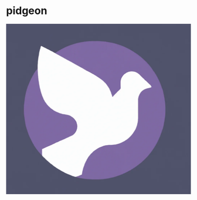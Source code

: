 # pidgeon

![Pidgeon image](https://raw.githubusercontent.com/StringManolo/pidgeon/de1c0aff66b71e9a4272676f6dfb85eef227184c/img/pidgeon.webp)
